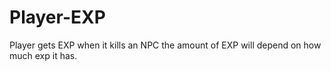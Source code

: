 # Player-EXP
Player gets EXP when it kills an NPC the amount of EXP will depend on how much exp it has.
